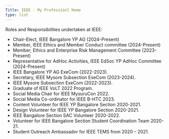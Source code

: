 ```yaml
---
Title: IEEE - My Professionl Home
type: list
---
```


Roles and Responsibilities undertaken at IEEE:

* Chair-Elect, IEEE Bangalore YP AG (2024-Present)
* Member, IEEE Ethics and Member Conduct committee (2024-Present)
* Member, Ethics and Enterprise Risk Management Committee (2023-Present)
* Representative for AdHoc Activities, IEEE EdSoc YP AdHoc Committee (2024-Present)
* IEEE Bangalore YP AG ExeCom (2022-2023).
* Secretary, IEEE Mysore Subsection ExeCom (2023-2024).
* IEEE Mysore Subsection ExeCom (2022-2023).
* Graduate of IEEE VoLT 2022 Program.
* Social Media Chair for IEEE MysuruCon 2022.
* Social Media Co-ordinator for IEEE B-HTC 2023.
* Content Volunteer for IEEE YP Bangalore Section 2020-2021.
* Design Volunteer for IEEE YP Bangalore Section 2020-2021.
* IEEE Bangalore Section SAC Volunteer 2020-2022.
* Volunteer for IEEE Bangalore Section Student Coordination Team 2020-21.
* Student Outreach Ambassador for IEEE TEMS from 2020 – 2021.


